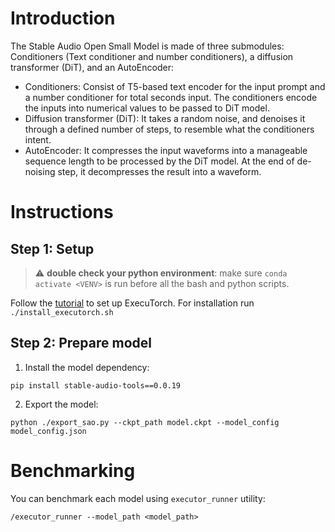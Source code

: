 <!--
    SPDX-FileCopyrightText: Copyright 2025 Arm Limited and/or its affiliates <open-source-office@arm.com>

    SPDX-License-Identifier: Apache-2.0
-->


# Introduction

The Stable Audio Open Small Model is made of three submodules: Conditioners (Text conditioner and number conditioners), a diffusion transformer (DiT), and an AutoEncoder:
* Conditioners: Consist of T5-based text encoder for the input prompt and a number conditioner for total seconds input. The conditioners encode the inputs into numerical values to be passed to DiT model.
* Diffusion transformer (DiT): It takes a random noise, and denoises it through a defined number of steps, to resemble what the conditioners intent.
* AutoEncoder: It compresses the input waveforms into a manageable sequence length to be processed by the DiT model. At the end of de-noising step, it decompresses the result into a waveform.

# Instructions

## Step 1: Setup
> :warning: **double check your python environment**: make sure `conda activate <VENV>` is run before all the bash and python scripts.

Follow the [tutorial](https://pytorch.org/executorch/main/getting-started-setup) to set up ExecuTorch. For installation run `./install_executorch.sh`

## Step 2: Prepare model
1. Install the model dependency:
```
pip install stable-audio-tools==0.0.19
```
2. Export the model:
```
python ./export_sao.py --ckpt_path model.ckpt --model_config model_config.json
```

# Benchmarking
You can benchmark each model using `executor_runner` utility:
```
/executor_runner --model_path <model_path> 
```
